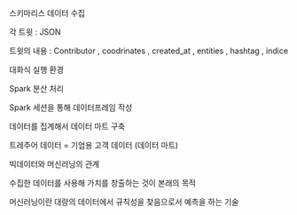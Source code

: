 스키마리스 데이터 수집 

각 트윗 : JSON 

트윗의 내용 : Contributor , coodrinates , created_at , entities  , hashtag , indice 

대화식 실행 환경 

Spark 분산 처리 

Spark 세션을 통해 데이터프레임 작성 

데이터를 집계해서 데이터 마트 구축 



트레주어 데이터  = 기업용 고객 데이터 (데이터 마트)

빅데이터와 머신러닝의 관계 

수집한 데이터를 사용해 가치를 창출하는 것이 본래의 목적 

머신러닝이란 대량의 데이터에서 규칙성을 찾음으로서 예측을 하는 기술 